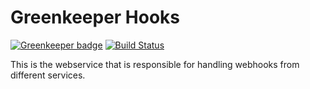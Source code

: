 # Greenkeeper Hooks

[![Greenkeeper badge](https://badges.greenkeeper.io/greenkeeperio/hooks.svg)](https://greenkeeper.io/)
[![Build Status](https://travis-ci.org/greenkeeperio/hooks.svg?branch=master)](https://travis-ci.org/greenkeeperio/hooks)

This is the webservice that is responsible for handling webhooks from different services.
